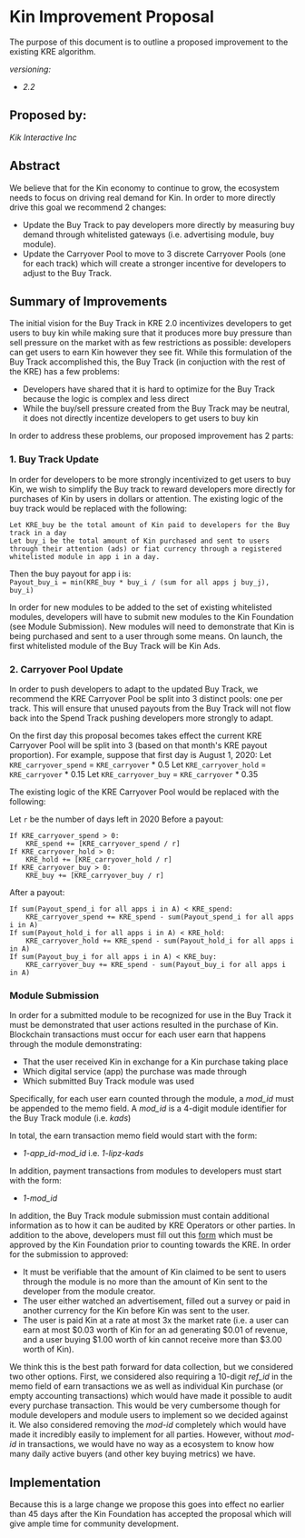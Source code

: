 # Kin Improvement Proposal
The purpose of this document is to outline a proposed improvement to the existing KRE algorithm. 

*versioning:*
- *2.2*

## Proposed by:
*Kik Interactive Inc*

## Abstract
We believe that for the Kin economy to continue to grow, the ecosystem needs to focus on driving real demand for Kin. In order to more directly drive this goal we recommend 2 changes:
- Update the Buy Track to pay developers more directly by measuring buy demand through whitelisted gateways (i.e. advertising module, buy module).
- Update the Carryover Pool to move to 3 discrete Carryover Pools (one for each track) which will create a stronger incentive for developers to adjust to the Buy Track.

## Summary of Improvements
The initial vision for the Buy Track in KRE 2.0 incentivizes developers to get users to buy kin while making sure that it produces more buy pressure than sell pressure on the market with as few restrictions as possible: developers can get users to earn Kin however they see fit. While this formulation of the Buy Track accomplished this, the Buy Track (in conjuction with the rest of the KRE) has a few problems:
- Developers have shared that it is hard to optimize for the Buy Track because the logic is complex and less direct
- While the buy/sell pressure created from the Buy Track may be neutral, it does not directly incentize developers to get users to buy kin

In order to address these problems, our proposed improvement has 2 parts:
### 1. Buy Track Update
In order for developers to be more strongly incentivized to get users to buy Kin, we wish to simplify the Buy track to reward developers more directly for purchases of Kin by users in dollars or attention. The existing logic of the buy track would be replaced with the following:<br/>

`Let KRE_buy be the total amount of Kin paid to developers for the Buy track in a day`<br/>
`Let buy_i be the total amount of Kin purchased and sent to users through their attention (ads) or fiat currency through a registered whitelisted module in app i in a day.`  <br/>

Then the buy payout for app i is:  
`Payout_buy_i = min(KRE_buy * buy_i / (sum for all apps j buy_j), buy_i)`

In order for new modules to be added to the set of existing whitelisted modules, developers will have to submit new modules to the Kin Foundation (see Module Submission). New modules will need to demonstrate that Kin is being purchased and sent to a user through some means. On launch, the first whitelisted module of the Buy Track will be Kin Ads.

### 2. Carryover Pool Update
In order to push developers to adapt to the updated Buy Track, we recommend the KRE Carryover Pool be split into 3 distinct pools: one per track. This will ensure that unused payouts from the Buy Track will not flow back into the Spend Track pushing developers more strongly to adapt. 

On the first day this proposal becomes takes effect the current KRE Carryover Pool will be split into 3 (based on that month's KRE payout proportion). For example, suppose that first day is August 1, 2020:
Let `KRE_carryover_spend` = `KRE_carryover` * 0.5
Let `KRE_carryover_hold` = `KRE_carryover` * 0.15
Let `KRE_carryover_buy` = `KRE_carryover` * 0.35

The existing logic of the KRE Carryover Pool would be replaced with the following: <br/>

Let `r` be the number of days left in 2020
Before a payout:
```
If KRE_carryover_spend > 0:
    KRE_spend += [KRE_carryover_spend / r]
If KRE_carryover_hold > 0:
    KRE_hold += [KRE_carryover_hold / r]
If KRE_carryover_buy > 0:
    KRE_buy += [KRE_carryover_buy / r]
```

After a payout:
```
If sum(Payout_spend_i for all apps i in A) < KRE_spend:
    KRE_carryover_spend += KRE_spend - sum(Payout_spend_i for all apps i in A)
If sum(Payout_hold_i for all apps i in A) < KRE_hold:
    KRE_carryover_hold += KRE_spend - sum(Payout_hold_i for all apps i in A)
If sum(Payout_buy_i for all apps i in A) < KRE_buy:
    KRE_carryover_buy += KRE_spend - sum(Payout_buy_i for all apps i in A)
```

### Module Submission

In order for a submitted module to be recognized for use in the Buy Track it must be demonstrated that user actions resulted in the purchase of Kin. Blockchain transactions must occur for each user earn that happens through the module demonstrating:
- That the user received Kin in exchange for a Kin purchase taking place
- Which digital service (app) the purchase was made through
- Which submitted Buy Track module was used

Specifically, for each user earn counted through the module, a *mod_id* must be appended to the memo field. A *mod_id* is a 4-digit module identifier for the Buy Track module (i.e. *kads*)

In total, the earn transaction memo field would start with the form:
- *1-app_id-mod_id* i.e. *1-lipz-kads*

In addition, payment transactions from modules to developers must start with the form:
- *1-mod_id*

In addition, the Buy Track module submission must contain additional information as to how it can be audited by KRE Operators or other parties. In addition to the above, developers must fill out this [form](https://docs.google.com/forms/d/e/1FAIpQLSf5h20erxuLMTFIWwqQxLynLyQV-UYXXMgOaamRArPxzL9afQ/viewform?usp=sf_link) which must be approved by the Kin Foundation prior to counting towards the KRE. In order for the submission to approved:
- It must be verifiable that the amount of Kin claimed to be sent to users through the module is no more than the amount of Kin sent to the developer from the module creator.
- The user either watched an advertisement, filled out a survey or paid in another currency for the Kin before Kin was sent to the user.
- The user is paid Kin at a rate at most 3x the market rate (i.e. a user can earn at most $0.03 worth of Kin for an ad generating $0.01 of revenue, and a user buying $1.00 worth of kin cannot receive more than $3.00 worth of Kin).

We think this is the best path forward for data collection, but we considered two other options. First, we considered also requiring a 10-digit *ref_id* in the memo field of earn transactions we as well as individual Kin purchase (or empty accounting transactions) which would have made it possible to audit every purchase transaction. This would be very cumbersome though for module developers and module users to implement so we decided against it. We also considered removing the *mod-id* completely which would have made it incredibly easily to implement for all parties. However, without *mod-id* in transactions, we would have no way as a ecosystem to know how many daily active buyers (and other key buying metrics) we have.

## Implementation
Because this is a large change we propose this goes into effect no earlier than 45 days after the Kin Foundation has accepted the proposal which will give ample time for community development.
